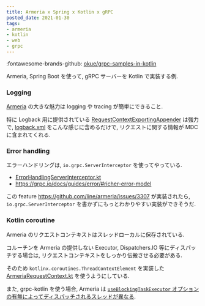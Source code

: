 ```yaml
---
title: Armeria x Spring x Kotlin x gRPC
posted_date: 2021-01-30
tags:
- armeria
- kotlin
- web
- grpc
---
```


:fontawesome-brands-github: [okue/grpc-samples-in-kotlin]

Armeria, Spring Boot を使って, gRPC サーバーを Kotlin で実装する例.

### Logging

[Armeria] の大きな魅力は logging や tracing が簡単にできること.

特に Logback 用に提供されている [RequestContextExportingAppender][1] は強力で,
[logback.xml] をこんな感じに含めるだけで, リクエストに関する情報が MDC に含まれてくれる.


### Error handling

エラーハンドリングは, `io.grpc.ServerInterceptor` を使ってやっている.

- [ErrorHandlingServerInterceptor.kt](https://github.com/okue/grpc-samples-in-kotlin/blob/main/grpc-kotlin-armeria-spring/src/main/kotlin/example/kt/armeria/spring/ErrorHandlingServerInterceptor.kt)
- https://grpc.io/docs/guides/error/#richer-error-model

この feature https://github.com/line/armeria/issues/3307 が実装されたら, `io.grpc.ServerInterceptor` を書かずにもっとわかりやすい実装ができそうだ.


### Kotlin coroutine

Armeria のリクエストコンテキストはスレッドローカルに保存されている.

コルーチンを Armeria の提供しない Executor, Dispatchers.IO 等にディスパッチする場合は, リクエストコンテキストをしっかり伝搬させる必要がある.

そのため `kotlinx.coroutines.ThreadContextElement` を実装した [ArmeriaRequestContext.kt] を使うようにしている.

また, grpc-kotlin を使う場合, Armeria は [`useBlockingTaskExecutor` オプションの有無によってディスパッチされるスレッドが異なる][2].


[okue/grpc-samples-in-kotlin]: https://github.com/okue/grpc-samples-in-kotlin/tree/main/grpc-kotlin-armeria-spring
[Armeria]: https://armeria.dev/
[logback.xml]: https://github.com/okue/grpc-samples-in-kotlin/blob/main/grpc-kotlin-armeria-spring/src/main/resources/logback.xml
[ArmeriaRequestContext.kt]: https://github.com/okue/grpc-samples-in-kotlin/blob/main/grpc-kotlin-armeria-spring/src/main/kotlin/example/kt/armeria/spring/ArmeriaRequestContext.kthttps://github.com/okue/grpc-samples-in-kotlin/blob/main/grpc-kotlin-armeria-spring/src/main/kotlin/example/kt/armeria/spring/ArmeriaRequestContext.kt
[1]: https://armeria.dev/docs/advanced-logging/
[2]: https://github.com/line/armeria/blob/master/grpc/src/main/java/com/linecorp/armeria/server/grpc/ArmeriaCoroutineContextInterceptor.java#L37-L41
